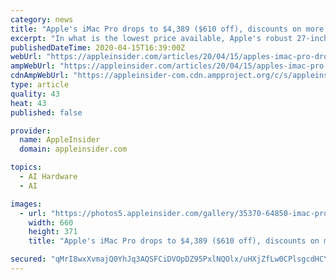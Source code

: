 ```yaml
---
category: news
title: "Apple's iMac Pro drops to $4,389 ($610 off), discounts on more 5K models"
excerpt: "In what is the lowest price available, Apple's robust 27-inch iMac Pro with a 5K display, 8-core processor, 32GB RAM, 1TB SSD and Radeon Pro Vega 56 GPU is $610 off exclusively for AI readers. AppleInsider proudly offers readers some of the best deals on Apple products year round from top retailers like Amazon, Adorama, B&H Photo, Best Buy ..."
publishedDateTime: 2020-04-15T16:39:00Z
webUrl: "https://appleinsider.com/articles/20/04/15/apples-imac-pro-drops-to-4389-610-off-discounts-on-more-5k-models"
ampWebUrl: "https://appleinsider.com/articles/20/04/15/apples-imac-pro-drops-to-4389-610-off-discounts-on-more-5k-models/amp/"
cdnAmpWebUrl: "https://appleinsider-com.cdn.ampproject.org/c/s/appleinsider.com/articles/20/04/15/apples-imac-pro-drops-to-4389-610-off-discounts-on-more-5k-models/amp/"
type: article
quality: 43
heat: 43
published: false

provider:
  name: AppleInsider
  domain: appleinsider.com

topics:
  - AI Hardware
  - AI

images:
  - url: "https://photos5.appleinsider.com/gallery/35370-64850-imac-pro-deals-april-2020-l.jpg"
    width: 660
    height: 371
    title: "Apple's iMac Pro drops to $4,389 ($610 off), discounts on more 5K models"

secured: "qMrI8wxXvmajQ0YhJq3AQSFCiDVOpDZ95PxlNQOlx/uHXjZfLw0CPlsgcdHCYg41tXMJHajzomKxDuo+IcvvaMBORz5iMscyFrm2VpMrR5N+c7ESZcacGLcHFOIQN9DdAtgoVwC+OY5FqM3/VZBh4l9qlpiBj6RSeAwZ3d1xRB6yyx0WR7sIe176E90JQAdZh/TUjLbWDJCexuAeaNN1r75FixRIlnfJdKLtsamrsbAXKm4+CimAJGgqvnHg0pZpCg9WGzNtXfmHVFuY7/RRWYFrVS16N7fsoCro7f2/90HHE7tVPUuGGQxZW0ZPd9M1;bnHJvk6kT8wZlhpSCr6IxA=="
---
```


